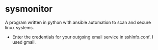 # sysmonitor

A program written in python with ansible automation to scan and secure linux systems.

- Enter the credentials for your outgoing email service in sshInfo.conf. I used gmail.
